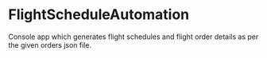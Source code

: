 # FlightScheduleAutomation

Console app which generates flight schedules and flight order details as per the given orders json file.
